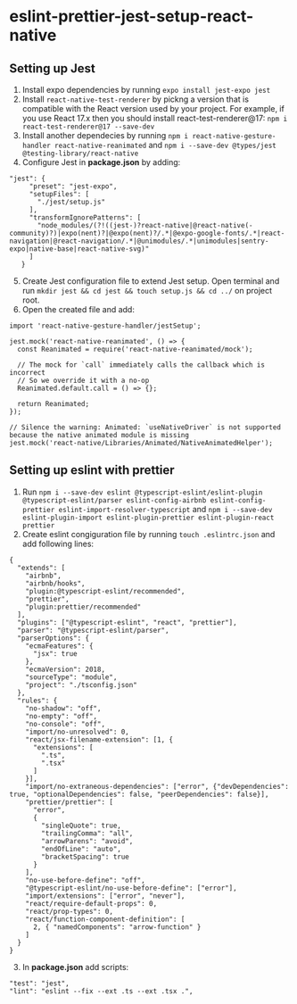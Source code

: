 # eslint-prettier-jest-setup-react-native

## Setting up Jest

1. Install expo dependencies by running `expo install jest-expo jest`
2. Install `react-native-test-renderer` by pickng a version that is compatible with the React version used by your project. For example, if you use React 17.x then you should install react-test-renderer@17: `npm i react-test-renderer@17 --save-dev`
3. Install another dependecies by running `npm i react-native-gesture-handler react-native-reanimated` and `npm i --save-dev @types/jest @testing-library/react-native`
4. Configure Jest in **package.json** by adding:
```
"jest": {
     "preset": "jest-expo",
     "setupFiles": [
       "./jest/setup.js"
     ],
     "transformIgnorePatterns": [
       "node_modules/(?!((jest-)?react-native|@react-native(-community)?)|expo(nent)?|@expo(nent)?/.*|@expo-google-fonts/.*|react-navigation|@react-navigation/.*|@unimodules/.*|unimodules|sentry-expo|native-base|react-native-svg)"
     ]
   } 
```
5. Create Jest configuration file to extend Jest setup. Open terminal and run `mkdir jest && cd jest && touch setup.js && cd ../` on project root.
6. Open the created file and add:
```
import 'react-native-gesture-handler/jestSetup';

jest.mock('react-native-reanimated', () => {
  const Reanimated = require('react-native-reanimated/mock');

  // The mock for `call` immediately calls the callback which is incorrect
  // So we override it with a no-op
  Reanimated.default.call = () => {};

  return Reanimated;
});

// Silence the warning: Animated: `useNativeDriver` is not supported because the native animated module is missing
jest.mock('react-native/Libraries/Animated/NativeAnimatedHelper');
```

## Setting up eslint with prettier

1. Run `npm i --save-dev eslint @typescript-eslint/eslint-plugin @typescript-eslint/parser eslint-config-airbnb eslint-config-prettier eslint-import-resolver-typescript` and `npm i --save-dev eslint-plugin-import eslint-plugin-prettier eslint-plugin-react prettier`
2. Create eslint congiguration file by running `touch .eslintrc.json` and add following lines:
```
{
  "extends": [
    "airbnb",
    "airbnb/hooks",
    "plugin:@typescript-eslint/recommended",
    "prettier",
    "plugin:prettier/recommended"
  ],
  "plugins": ["@typescript-eslint", "react", "prettier"],
  "parser": "@typescript-eslint/parser",
  "parserOptions": {
    "ecmaFeatures": {
      "jsx": true
    },
    "ecmaVersion": 2018,
    "sourceType": "module",
    "project": "./tsconfig.json"
  },
  "rules": {
    "no-shadow": "off",
    "no-empty": "off",
    "no-console": "off",
    "import/no-unresolved": 0,
    "react/jsx-filename-extension": [1, {
      "extensions": [
        ".ts",
        ".tsx"
      ]
    }],
    "import/no-extraneous-dependencies": ["error", {"devDependencies": true, "optionalDependencies": false, "peerDependencies": false}],
    "prettier/prettier": [
      "error",
      {
        "singleQuote": true,
        "trailingComma": "all",
        "arrowParens": "avoid",
        "endOfLine": "auto",
        "bracketSpacing": true
      }
    ],
    "no-use-before-define": "off",
    "@typescript-eslint/no-use-before-define": ["error"],
    "import/extensions": ["error", "never"],
    "react/require-default-props": 0,
    "react/prop-types": 0,
    "react/function-component-definition": [
      2, { "namedComponents": "arrow-function" }
    ]
  }
}
```
3. In **package.json** add scripts:
```
"test": "jest",
"lint": "eslint --fix --ext .ts --ext .tsx .",
```
